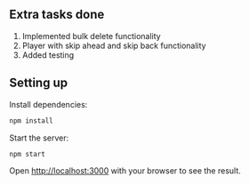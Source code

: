## Extra tasks done

1. Implemented bulk delete functionality
2. Player with skip ahead and skip back functionality
3. Added testing

## Setting up

Install dependencies:
```bash
npm install
```

Start the server:
```bash
npm start
```

Open [http://localhost:3000](http://localhost:3000) with your browser to see the result.